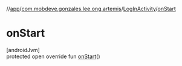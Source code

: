 //[app](../../../index.md)/[com.mobdeve.gonzales.lee.ong.artemis](../index.md)/[LogInActivity](index.md)/[onStart](on-start.md)

# onStart

[androidJvm]\
protected open override fun [onStart](on-start.md)()
